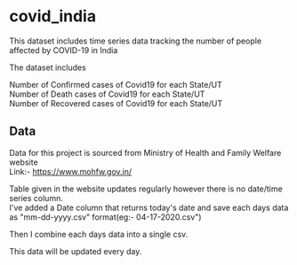 # covid_india

This dataset includes time series data tracking the number of people affected by COVID-19 in India  

The dataset includes  

Number of  Confirmed cases of Covid19 for each State/UT  
Number of  Death cases of Covid19 for each State/UT  
Number of  Recovered cases of Covid19 for each State/UT  

## Data

Data for this project is sourced from Ministry of Health and Family Welfare website  
Link:- https://www.mohfw.gov.in/  

Table given in the website updates regularly however there is no date/time series column.  
I've added a Date column that returns today's date and save each days data as "mm-dd-yyyy.csv" format(eg:- 04-17-2020.csv")    

Then I combine each days data into a single csv.  

This data will be updated every day.  
